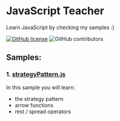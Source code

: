 # JavaScript Teacher
Learn JavaScript by checking my samples :)

[![GitHub license](https://img.shields.io/badge/license-MIT-blue.svg)](https://github.com/rogeroliveira84/javascript-teacher/blob/master/LICENSE) ![GitHub contributors](https://img.shields.io/github/contributors/rogeroliveira84/javascript-teacher.svg?color=orange)

## Samples:

### 1. [strategyPattern.js](https://github.com/rogeroliveira84/javascript-teacher/blob/master/strategyPattern.js)
In this sample you will learn:
- the strategy pattern
- arrow functions
- rest / spread operators
        
